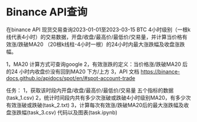 # Binance API查询
 在binance API 现货交易查询2023-01-01至2023-03-15 BTC 4小时级别（一根k线代表4小时）的交易数据，开盘/收盘/最高价/最低价/交易量，并计算当价格有效涨/跌破MA20 （20根k线柱-4小时一根）的24小时内最大涨跌幅及收盘涨跌幅。

1，MA20 计算方式可查询google 
2，有效涨跌的定义：当价格涨/跌破MA20 后的24 小时内收盘价没有回到MA20 下方/上方
3，API 文档 https://binance-docs.github.io/apidocs/spot/en/#spot-account-trade

任务：
1，获取该时段内开盘/收盘/最高价/最低价/交易量 五个指标的数据(task_1.csv)
2，统计时间段内共有多少次涨破或跌破4小时级别MA20，有多少次有效涨破或跌破(task_2.txt)
3，计算每次有效涨/跌破MA20后的最大涨跌幅及收盘涨跌幅(task_3.csv)
代码以及图表(task.ipynb)
